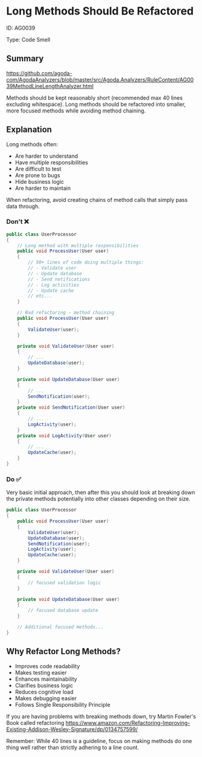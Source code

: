 ﻿# Long Methods Should Be Refactored

ID: AG0039

Type: Code Smell

## Summary

https://github.com/agoda-com/AgodaAnalyzers/blob/master/src/Agoda.Analyzers/RuleContent/AG0039MethodLineLengthAnalyzer.html

Methods should be kept reasonably short (recommended max 40 lines excluding whitespace). Long methods should be refactored into smaller, more focused methods while avoiding method chaining.

## Explanation

Long methods often:

- Are harder to understand
- Have multiple responsibilities
- Are difficult to test
- Are prone to bugs
- Hide business logic
- Are harder to maintain

When refactoring, avoid creating chains of method calls that simply pass data through.

### Don't ❌

```csharp
public class UserProcessor
{
    // Long method with multiple responsibilities
    public void ProcessUser(User user)
    {
        // 50+ lines of code doing multiple things:
        // - Validate user
        // - Update database
        // - Send notifications
        // - Log activities
        // - Update cache
        // etc...
    }

    // Bad refactoring - method chaining
    public void ProcessUser(User user)
    {
        ValidateUser(user);
    }

    private void ValidateUser(User user)
    {
        // ...
        UpdateDatabase(user);
    }

    private void UpdateDatabase(User user)
    {
        // ...
        SendNotification(user);
    }
    private void SendNotification(User user)
    {
        // ...
        LogActivity(user);
    }
    private void LogActivity(User user)
    {
        // ...
        UpdateCache(user);
    }
}
```

### Do ✅

Very basic initial approach, then after this you should look at breaking down the private methods potentially into other classes depending on their size.

```csharp
public class UserProcessor
{
    public void ProcessUser(User user)
    {
        ValidateUser(user);
        UpdateDatabase(user);
        SendNotification(user);
        LogActivity(user);
        UpdateCache(user);
    }

    private void ValidateUser(User user)
    {
        // focused validation logic
    }

    private void UpdateDatabase(User user)
    {
        // focused database update
    }

    // Additional focused methods...
}
```

## Why Refactor Long Methods?

- Improves code readability
- Makes testing easier
- Enhances maintainability
- Clarifies business logic
- Reduces cognitive load
- Makes debugging easier
- Follows Single Responsibility Principle

If you are having problems with breaking methods down, try Martin Fowler's Book called refactoring https://www.amazon.com/Refactoring-Improving-Existing-Addison-Wesley-Signature/dp/0134757599/

Remember: While 40 lines is a guideline, focus on making methods do one thing well rather than strictly adhering to a line count.

